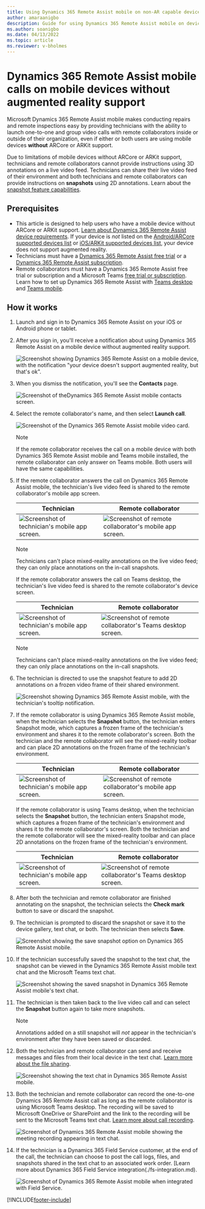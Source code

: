 ```yaml
---
title: Using Dynamics 365 Remote Assist mobile on non-AR capable devices 
author: amaraanigbo
description: Guide for using Dynamics 365 Remote Assist mobile on devices without AR capabilities.
ms.author: soanigbo
ms.date: 04/13/2022
ms.topic: article
ms.reviewer: v-bholmes
---
```


# Dynamics 365 Remote Assist mobile calls on mobile devices without augmented reality support

Microsoft Dynamics 365 Remote Assist mobile makes conducting repairs and remote inspections easy by providing technicians with the ability to launch one-to-one and group video calls with remote collaborators inside or outside of their organization, even if either or both users are using mobile devices **without** ARCore or ARKit support.

Due to limitations of mobile devices without ARCore or ARKit support, technicians and remote collaborators cannot provide instructions using 3D annotations on a live video feed. Technicians can share their live video feed of their environment and both technicians and remote collaborators can provide instructions on **snapshots** using 2D annotations. Learn about the [snapshot feature capabilities](./annotate-snapshot.md).

## Prerequisites

- This article is designed to help users who have a mobile device without ARCore or ARKit support. [Learn about Dynamics 365 Remote Assist device requirements](../requirements.md). If your device is *not* listed on the [Android/ARCore supported devices list](https://developers.google.com/ar/discover/supported-devices) or [iOS/ARKit supported devices list](https://developers.google.com/ar/discover/supported-devices#ios), your device does not support augmented reality.
- Technicians must have a [Dynamics 365 Remote Assist free trial](../try-remote-assist.md) or a [Dynamics 365 Remote Assist subscription](../buy-remote-assist.md).
- Remote collaborators must have a Dynamics 365 Remote Assist free trial or subscription and a Microsoft Teams [free trial or subscription](https://www.microsoft.com/microsoft-365/microsoft-teams/group-chat-software). Learn how to set up Dynamics 365 Remote Assist with [Teams desktop](../teams-pc-all.md) and [Teams mobile](../teams-mobile-all.md).

## How it works

1. Launch and sign in to Dynamics 365 Remote Assist on your iOS or Android phone or tablet.

2. After you sign in, you'll receive a notification about using Dynamics 365 Remote Assist on a mobile device without augmented reality support.

   ![Screenshot showing Dynamics 365 Remote Assist on a mobile device, with the notification "your device doesn't support augmented reality, but that's ok".](./media/2a.png "AR Notification")

3. When you dismiss the notification, you'll see the **Contacts** page.

   ![Screenshot of theDynamics 365 Remote Assist mobile contacts screen.](./media/2b.png "Contacts")

4. Select the remote collaborator's name, and then select **Launch call**.   

   ![Screenshot of the Dynamics 365 Remote Assist mobile video card.](./media/3a.png "Screenshot of the Dynamics 365 Remote Assist mobile video card")
   
   > [!NOTE]
   > If the remote collaborator receives the call on a mobile device with both Dynamics 365 Remote Assist mobile and Teams mobile installed, the remote collaborator can only answer on Teams mobile. Both users will have the same capabilities.

5. If the remote collaborator answers the call on Dynamics 365 Remote Assist mobile, the technician's live video feed is shared to the remote collaborator's mobile app screen.

    |Technician|Remote collaborator|
    |------------------------------------------------|------------------------------------------------|
    |![Screenshot of technician's mobile app screen.](./media/technician-7.jpg)|![Screenshot of remote collaborator's mobile app screen.](./media/remote-collaborator-7.jpg)|  

   > [!NOTE]
   > Technicians can't place mixed-reality annotations on the live video feed; they can only place annotations on the in-call snapshots.

   If the remote collaborator answers the call on Teams desktop, the technician's live video feed is shared to the remote collaborator's device screen.
   
   |Technician|Remote collaborator|
   |----------------------------------|--------------------------------------------------------------------|
   |![Screenshot of technician's mobile app screen.](./media/technician-8.jpg)|![Screenshot of remote collaborator's Teams desktop screen.](./media/remote-collaborator-desktop-8.jpg)|  

   > [!NOTE]
   > Technicians can't place mixed-reality annotations on the live video feed; they can only place annotations on the in-call snapshots.

6. The technician is directed to use the snapshot feature to add 2D annotations on a frozen video frame of their shared environment.

   ![Screenshot showing Dynamics 365 Remote Assist mobile, with the technician's tooltip notification.](./media/technician-share-snapshot.jpg "Screenshot showing Dynamics 365 Remote Assist mobile, with the technician's tooltip notification")

7. If the remote collaborator is using Dynamics 365 Remote Assist mobile, when the technician selects the **Snapshot** button, the technician enters Snapshot mode, which captures a frozen frame of the technician's environment and shares it to the remote collaborator's screen. Both the technician and the remote collaborator will see the mixed-reality toolbar and can  place 2D annotations on the frozen frame of the technician's environment.

   |Technician|Remote collaborator|
   |------------------------------------------------|------------------------------------------------|
   |![Screenshot of technician's mobile app screen.](./media/technician-9.jpg)|![Screenshot of remote collaborator's mobile app screen.](./media/remote-collaborator-9.jpg)|  

   If the remote collaborator is using Teams desktop, when the technician selects the **Snapshot** button, the technician enters Snapshot mode, which captures a frozen frame of the technician's environment and shares it to the remote collaborator's screen. Both the technician and the remote collaborator will see the mixed-reality toolbar and can place 2D annotations on the frozen frame of the technician's environment.

   |Technician|Remote collaborator|
   |----------------------------------|--------------------------------------------------------------------|
   |![Screenshot of technician's mobile app screen.](./media/technician-10.jpg)|![Screenshot of remote collaborator's Teams desktop screen.](./media/remote-collaborator-desktop-10.jpg)| 

9. After both the technician and remote collaborator are finished annotating on the snapshot, the technician selects the **Check mark** button to save or discard the snapshot.

10. The technician is prompted to discard the snapshot or save it to the device gallery, text chat, or both. The technician then selects **Save**.

    ![Screenshot showing the save snapshot option on Dynamics 365 Remote Assist mobile.](./media/7a.png)

11. If the technician successfully saved the snapshot to the text chat, the snapshot can be viewed in the Dynamics 365 Remote Assist mobile text chat and the Microsoft Teams text chat.

    ![Screenshot showing the saved snapshot in Dynamics 365 Remote Assist mobile's text chat.](./media/06.20-chat-image-portrait.png)

12. The technician is then taken back to the live video call and can select the **Snapshot** button again to take more snapshots.

    > [!NOTE]
    > Annotations added on a still snapshot will *not* appear in the technician's environment after they have been saved or discarded.

13. Both the technician and remote collaborator can send and receive messages and files from their local device in the text chat. [Learn more about the file sharing](./file-sharing.md).

    ![Screenshot showing the text chat in Dynamics 365 Remote Assist mobile.](./media/06.21-chat-doc.png)

14. Both the technician and remote collaborator can record the one-to-one Dynamics 365 Remote Assist call as long as the remote collaborator is using Microsoft Teams desktop. The recording will be saved to Microsoft OneDrive or SharePoint and the link to the recording will be sent to the Microsoft Teams text chat. [Learn more about call recording](./call-recording.md).

    ![Screenshot of Dynamics 365 Remote Assist mobile showing the meeting recording appearing in text chat.](./media/11b.png)

15. If the technician is a Dynamics 365 Field Service customer, at the end of the call, the technician can choose to post the call logs, files, and snapshots shared in the text chat to an associated work order. [Learn more about Dynamics 365 Field Service integration(./fs-integration.md).

    ![Screenshot of Dynamics 365 Remote Assist mobile when integrated with Field Service.](./media/12.png "Field Service")


[!INCLUDE[footer-include](../../includes/footer-banner.md)]
